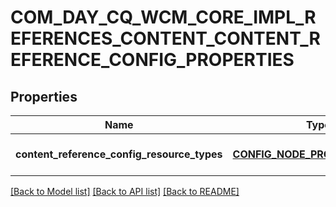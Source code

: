 # COM_DAY_CQ_WCM_CORE_IMPL_REFERENCES_CONTENT_CONTENT_REFERENCE_CONFIG_PROPERTIES

## Properties
Name | Type | Description | Notes
------------ | ------------- | ------------- | -------------
**content_reference_config_resource_types** | [**CONFIG_NODE_PROPERTY_ARRAY**](configNodePropertyArray.md) |  | [optional] [default to null]

[[Back to Model list]](../README.md#documentation-for-models) [[Back to API list]](../README.md#documentation-for-api-endpoints) [[Back to README]](../README.md)


